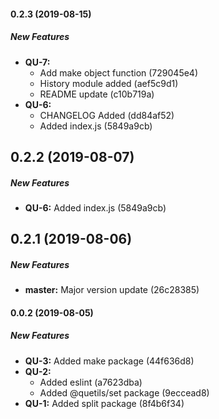 #### 0.2.3 (2019-08-15)

##### New Features

* **QU-7:**
  *  Add make object function (729045e4)
  *  History module added (aef5c9d1)
  *  README update (c10b719a)
* **QU-6:**
  *  CHANGELOG Added (dd84af52)
  *  Added index.js (5849a9cb)

## 0.2.2 (2019-08-07)

##### New Features

* **QU-6:**  Added index.js (5849a9cb)

## 0.2.1 (2019-08-06)

##### New Features

* **master:**  Major version update (26c28385)

#### 0.0.2 (2019-08-05)

##### New Features

* **QU-3:**  Added make package (44f636d8)
* **QU-2:**
  *  Added eslint (a7623dba)
  *  Added @quetils/set package (9eccead8)
* **QU-1:**  Added split package (8f4b6f34)

